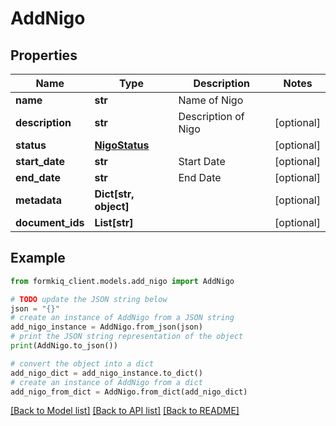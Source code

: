 # AddNigo


## Properties

Name | Type | Description | Notes
------------ | ------------- | ------------- | -------------
**name** | **str** | Name of Nigo | 
**description** | **str** | Description of Nigo | [optional] 
**status** | [**NigoStatus**](NigoStatus.md) |  | [optional] 
**start_date** | **str** | Start Date | [optional] 
**end_date** | **str** | End Date | [optional] 
**metadata** | **Dict[str, object]** |  | [optional] 
**document_ids** | **List[str]** |  | [optional] 

## Example

```python
from formkiq_client.models.add_nigo import AddNigo

# TODO update the JSON string below
json = "{}"
# create an instance of AddNigo from a JSON string
add_nigo_instance = AddNigo.from_json(json)
# print the JSON string representation of the object
print(AddNigo.to_json())

# convert the object into a dict
add_nigo_dict = add_nigo_instance.to_dict()
# create an instance of AddNigo from a dict
add_nigo_from_dict = AddNigo.from_dict(add_nigo_dict)
```
[[Back to Model list]](../README.md#documentation-for-models) [[Back to API list]](../README.md#documentation-for-api-endpoints) [[Back to README]](../README.md)


